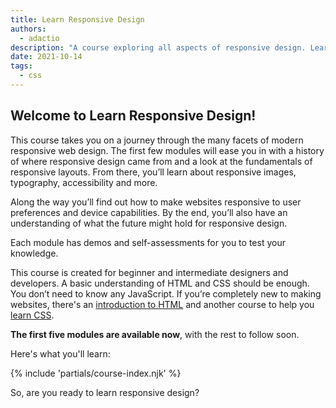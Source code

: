 ```yaml
---
title: Learn Responsive Design
authors:
  - adactio
description: "A course exploring all aspects of responsive design. Learn how to make sites that look great and work well for everyone."
date: 2021-10-14
tags:
  - css
---
```


## Welcome to Learn Responsive Design!

This course takes you on a journey through the many facets of modern responsive web design. 
The first few modules will ease you in with a history of where responsive design came from and a look at the fundamentals of responsive layouts. 
From there, you’ll learn about responsive images, typography, accessibility and more.

Along the way you’ll find out how to make websites responsive to user preferences and device capabilities. 
By the end, you’ll also have an understanding of what the future might hold for responsive design.

Each module has demos and self-assessments for you to test your knowledge.

This course is created for beginner and intermediate designers and developers. 
A basic understanding of HTML and CSS should be enough. 
You don’t need to know any JavaScript. 
If you’re completely new to making websites, there's an 
[introduction to HTML](https://developer.mozilla.org/docs/Learn/HTML/Introduction_to_HTML) 
and another course to help you [learn CSS](/learn/css/).

**The first five modules are available now**, with the rest to follow soon.

Here's what you'll learn:

{% include 'partials/course-index.njk' %}

So, are you ready to learn responsive design? 
